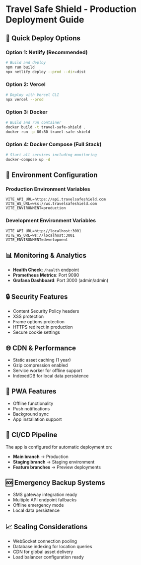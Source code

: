 # Travel Safe Shield - Production Deployment Guide

## 🚀 Quick Deploy Options

### Option 1: Netlify (Recommended)
```bash
# Build and deploy
npm run build
npx netlify deploy --prod --dir=dist
```

### Option 2: Vercel
```bash
# Deploy with Vercel CLI
npx vercel --prod
```

### Option 3: Docker
```bash
# Build and run container
docker build -t travel-safe-shield .
docker run -p 80:80 travel-safe-shield
```

### Option 4: Docker Compose (Full Stack)
```bash
# Start all services including monitoring
docker-compose up -d
```

## 🔧 Environment Configuration

### Production Environment Variables
```env
VITE_API_URL=https://api.travelsafeshield.com
VITE_WS_URL=wss://ws.travelsafeshield.com
VITE_ENVIRONMENT=production
```

### Development Environment Variables
```env
VITE_API_URL=http://localhost:3001
VITE_WS_URL=ws://localhost:3001
VITE_ENVIRONMENT=development
```

## 📊 Monitoring & Analytics

- **Health Check**: `/health` endpoint
- **Prometheus Metrics**: Port 9090
- **Grafana Dashboard**: Port 3000 (admin/admin)

## 🔒 Security Features

- Content Security Policy headers
- XSS protection
- Frame options protection
- HTTPS redirect in production
- Secure cookie settings

## 🌐 CDN & Performance

- Static asset caching (1 year)
- Gzip compression enabled
- Service worker for offline support
- IndexedDB for local data persistence

## 📱 PWA Features

- Offline functionality
- Push notifications
- Background sync
- App installation support

## 🔄 CI/CD Pipeline

The app is configured for automatic deployment on:
- **Main branch** → Production
- **Staging branch** → Staging environment
- **Feature branches** → Preview deployments

## 🆘 Emergency Backup Systems

- SMS gateway integration ready
- Multiple API endpoint fallbacks
- Offline emergency mode
- Local data persistence

## 📈 Scaling Considerations

- WebSocket connection pooling
- Database indexing for location queries
- CDN for global asset delivery
- Load balancer configuration ready
